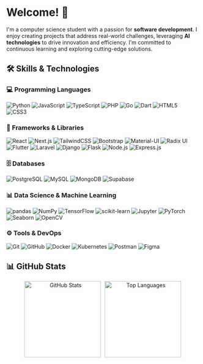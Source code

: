 # Welcome! 👋

I'm a computer science student with a passion for **software development**. I enjoy creating projects that address real-world challenges, leveraging **AI technologies** to drive innovation and efficiency. I'm committed to continuous learning and exploring cutting-edge solutions.

## 🛠️ Skills & Technologies

### 💻 Programming Languages
![Python](https://img.shields.io/badge/Python-white?style=flat-square&logo=python&logoColor=3776AB) ![JavaScript](https://img.shields.io/badge/JavaScript-white?style=flat-square&logo=javascript&logoColor=F7DF1E) ![TypeScript](https://img.shields.io/badge/TypeScript-white?style=flat-square&logo=typescript&logoColor=3178C6) ![PHP](https://img.shields.io/badge/PHP-white?style=flat-square&logo=php&logoColor=777BB4) ![Go](https://img.shields.io/badge/Go-white?style=flat-square&logo=go&logoColor=00ADD8) ![Dart](https://img.shields.io/badge/Dart-white?style=flat-square&logo=dart&logoColor=0175C2) ![HTML5](https://img.shields.io/badge/HTML5-white?style=flat-square&logo=html5&logoColor=E34F26) ![CSS3](https://img.shields.io/badge/CSS3-white?style=flat-square&logo=css3&logoColor=1572B6)

### 🚀 Frameworks & Libraries
![React](https://img.shields.io/badge/React-white?style=flat-square&logo=react&logoColor=61DAFB)
![Next.js](https://img.shields.io/badge/Next.js-white?style=flat-square&logo=nextdotjs&logoColor=000000)
![TailwindCSS](https://img.shields.io/badge/TailwindCSS-white?style=flat-square&logo=tailwind-css&logoColor=38B2AC)
![Bootstrap](https://img.shields.io/badge/Bootstrap-white?style=flat-square&logo=bootstrap&logoColor=7952B3)
![Material-UI](https://img.shields.io/badge/Material--UI-white?style=flat-square&logo=mui&logoColor=0081CB)
![Radix UI](https://img.shields.io/badge/Radix%20UI-white?style=flat-square&logo=radix-ui&logoColor=000000)
![Flutter](https://img.shields.io/badge/Flutter-white?style=flat-square&logo=flutter&logoColor=02569B)
![Laravel](https://img.shields.io/badge/Laravel-white?style=flat-square&logo=laravel&logoColor=FF2D20)
![Django](https://img.shields.io/badge/Django-white?style=flat-square&logo=django&logoColor=092E20)
![Flask](https://img.shields.io/badge/Flask-white?style=flat-square&logo=flask&logoColor=000000)
![Node.js](https://img.shields.io/badge/Node.js-white?style=flat-square&logo=nodedotjs&logoColor=339933)
![Express.js](https://img.shields.io/badge/Express.js-white?style=flat-square&logo=express&logoColor=000000)

### 🗄️ Databases
![PostgreSQL](https://img.shields.io/badge/PostgreSQL-white?style=flat-square&logo=postgresql&logoColor=336791)
![MySQL](https://img.shields.io/badge/MySQL-white?style=flat-square&logo=mysql&logoColor=4479A1)
![MongoDB](https://img.shields.io/badge/MongoDB-white?style=flat-square&logo=mongodb&logoColor=47A248)
![Supabase](https://img.shields.io/badge/Supabase-white?style=flat-square&logo=supabase&logoColor=3ECF8E)

### 📊 Data Science & Machine Learning
![pandas](https://img.shields.io/badge/pandas-white?style=flat-square&logo=pandas&logoColor=150458)
![NumPy](https://img.shields.io/badge/NumPy-white?style=flat-square&logo=numpy&logoColor=013243)
![TensorFlow](https://img.shields.io/badge/TensorFlow-white?style=flat-square&logo=tensorflow&logoColor=FF6F00)
![scikit-learn](https://img.shields.io/badge/scikit--learn-white?style=flat-square&logo=scikit-learn&logoColor=F7931E)
![Jupyter](https://img.shields.io/badge/Jupyter-white?style=flat-square&logo=jupyter&logoColor=F37626)
![PyTorch](https://img.shields.io/badge/PyTorch-white?style=flat-square&logo=pytorch&logoColor=EE4C2C)
![Seaborn](https://img.shields.io/badge/Seaborn-white?style=flat-square&logo=python&logoColor=3776AB)
![OpenCV](https://img.shields.io/badge/OpenCV-white?style=flat-square&logo=opencv&logoColor=5C3EE8)

### ⚙️ Tools & DevOps
![Git](https://img.shields.io/badge/Git-white?style=flat-square&logo=git&logoColor=F05032)
![GitHub](https://img.shields.io/badge/GitHub-white?style=flat-square&logo=github&logoColor=181717)
![Docker](https://img.shields.io/badge/Docker-white?style=flat-square&logo=docker&logoColor=2496ED)
![Kubernetes](https://img.shields.io/badge/Kubernetes-white?style=flat-square&logo=kubernetes&logoColor=326CE5)
![Postman](https://img.shields.io/badge/Postman-white?style=flat-square&logo=postman&logoColor=FF6C37)
![Figma](https://img.shields.io/badge/Figma-white?style=flat-square&logo=figma&logoColor=F24E1E)

## 📊 GitHub Stats

<div align="center" style="display: flex; flex-direction: row; justify-content: center; gap: 10px;">

  <img src="https://github-readme-stats.vercel.app/api?username=frzxw&show_icons=true&theme=graywhite&card_width=400&hide_border=true" height="200" alt="GitHub Stats">

  <img src="https://github-readme-stats.vercel.app/api/top-langs/?username=frzxw&theme=graywhite&layout=compact&card_width=370&langs_count=8&hide=jupyter%20notebook&hide_border=true" height="200" alt="Top Languages">

</div>
